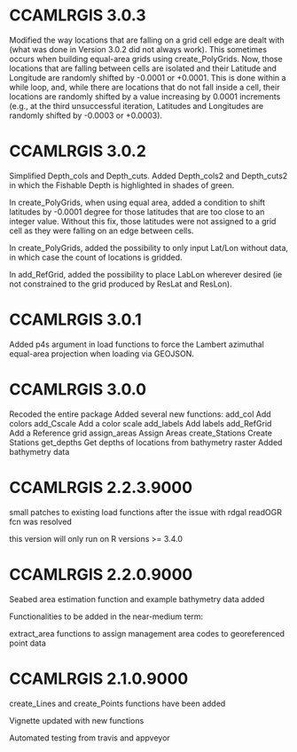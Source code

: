 # CCAMLRGIS 3.0.3

Modified the way locations that are falling on a grid cell edge are dealt with (what was done in Version 3.0.2 did not always work). This sometimes occurs when building equal-area grids using create_PolyGrids. Now, those locations that are falling between cells are isolated and their Latitude and Longitude are randomly shifted by -0.0001 or +0.0001. This is done within a while loop, and, while there are locations that do not fall inside a cell, their locations are randomly shifted by a value increasing by 0.0001 increments (e.g., at the third unsuccessful iteration, Latitudes and Longitudes are randomly shifted by -0.0003 or +0.0003).

# CCAMLRGIS 3.0.2

Simplified Depth_cols and Depth_cuts. Added Depth_cols2 and Depth_cuts2 in which the Fishable Depth is highlighted in shades of green.

In create_PolyGrids, when using equal area, added a condition to shift latitudes by -0.0001 degree for those latitudes that are too close to an integer value. Without this fix, those latitudes were not assigned to a grid cell as they were falling on an edge between cells.

In create_PolyGrids, added the possibility to only input Lat/Lon without data, in which case the count of locations is gridded.

In add_RefGrid, added the possibility to place LabLon wherever desired (ie not constrained to the grid produced by ResLat and ResLon).


# CCAMLRGIS 3.0.1

Added p4s argument in load functions to force the Lambert azimuthal equal-area projection when loading via GEOJSON. 

# CCAMLRGIS 3.0.0

Recoded the entire package
Added several new functions:
  add_col	Add colors
  add_Cscale	Add a color scale
  add_labels	Add labels
  add_RefGrid	Add a Reference grid
  assign_areas	Assign Areas
  create_Stations	Create Stations
  get_depths	Get depths of locations from bathymetry raster
Added bathymetry data


# CCAMLRGIS 2.2.3.9000

small patches to existing load functions after the issue with rdgal readOGR fcn was resolved

this version will only run on R versions >= 3.4.0 


# CCAMLRGIS 2.2.0.9000

Seabed area estimation function and example bathymetry data added 

Functionalities to be added in the near-medium term:

extract_area functions to assign management area codes to georeferenced point data 


# CCAMLRGIS 2.1.0.9000

create_Lines and create_Points functions have been added

Vignette updated with new functions

Automated testing from travis and appveyor



